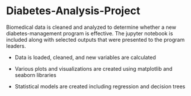 # Diabetes-Analysis-Project
Biomedical data is cleaned and analyzed to determine whether a new diabetes-management program is effective. The jupyter notebook is included along with selected outputs that were presented to the program leaders.

- Data is loaded, cleaned, and new variables are calculated

- Various plots and visualizations are created using matplotlib and seaborn libraries

- Statistical models are created including regression and decision trees
